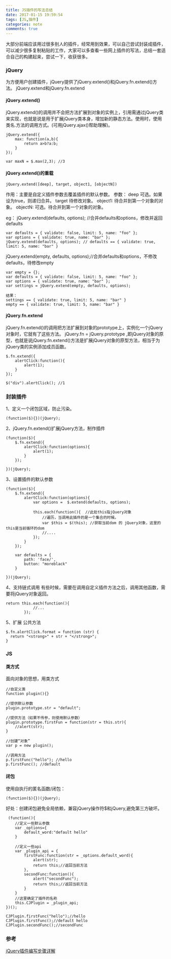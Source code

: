 ```yaml
---
title: JS插件的写法总结
date: 2017-01-15 19:59:54
tags: [JS,插件]
categories: note
comments: true
---
```

大部分前端应该用过很多别人的插件，经常用到效果，可以自己尝试封装成插件，可以减少很多复制粘贴的工作，大家可以多查看一些网上插件的写法，总结一套适合自己的构建起来，尝试一下，收获很多。
<!-- more -->
### jQuery ###
为方便用户创建插件，jQuery提供了jQuery.extend()和jQuery.fn.extend()方法。
jQuery.extend和jQuery.fn.extend
#### jQuery.extend() ####
jQuery.extend()的调用并不会把方法扩展到对象的实例上，引用需通过jQuery类来实现，也就是说是用于扩展jQuery类本身，增加新的静态方法。使用时，使用类名.方法的调用方式。(可用jQuery.ajax()帮助理解)。

	jQuery.extend({
		max: function(a,b){
			return a>b?a:b;
		}
	});
	
	var maxN = $.max(2,3); //3

#### jQuery.extend()的重载 ####

	jQuery.extend([deep], target, object1, [objectN])

作用：主要是自定义插件参数去覆盖插件的默认参数。
参数：  deep   可选。如果设为true，则递归合并。
      target   待修改对象。
   	object1:   待合并到第一个对象的对象。
    objectN:   可选。待合并到第一个对象的对象。

eg： 
jQuery.extend(defaults, options); //合并defaults和options，修改并返回defaults

	var defaults = { validate: false, limit: 5, name: "foo" };
	var options = { validate: true, name: "bar" };
	jQuery.extend(defaults, options); // defaults == { validate: true, limit: 5, name: "bar" }

jQuery.extend(empty, defaults, options);//合并defaults和options，不修改defaults，待修改empty

	var empty = {};
	var defaults = { validate: false, limit: 5, name: "foo" };
	var options = { validate: true, name: "bar" };
	var settings = jQuery.extend(empty, defaults, options);
	
	结果：
	settings == { validate: true, limit: 5, name: "bar" } 
	empty == { validate: true, limit: 5, name: "bar" }


#### jQuery.fn.extend ####
jQuery.fn.extend()的调用把方法扩展到对象的prototype上，实例化一个jQuery对象时，它就有了这些方法。
jQuery.fn = jQuery.prototype ,即jQuery对象的原型，也就是说jQuery.fn.extend()方法是扩展jQuery对象的原型方法，相当于为jQuery类的实例添加成员函数。
	
	$.fn.extend({
		alertClick:function(){
			alert(1);
		}
	});
	
	$("div").alertClick(); //1

### 封装插件 ###
1、定义一个闭包区域，防止污染。

	(function($){})(jQuery);

2、jQuery.fn.extend()扩展jQuery方法，制作插件

	(function($){
		$.fn.extend({
			alertClick:function(options){
				alert(1);
			}
		});

	})(jQuery);

3、设置插件的默认参数

	(function($){
		$.fn.extend({      
			alertClick:function(options){
				var options =  $.extend(defaults, options);

				this.each(function(){  //此处this指jQuery对象
					//遍历，当调用此插件的是一个集合的时候。
        			var $this = $(this); //获取当前dom 的 jQuery对象，这里的this是当前循环的dom
        			//....
				});
			}
		});

		var defaults = {
			path: 'face/',
    		button: "moreblack"
        }

	})(jQuery);

4、支持链式调用
有些时候，需要在调用自定义插件方法之后，调用其他函数，需要将jQuery对象返回。
	
	return this.each(function(){ 
				//...
			});

5、扩展
公共方法

	$.fn.alertClick.format = function (str) {
	  return "<strong>" + str + "</strong>";
	}

### JS ###
#### 类方式 ####
面向对象的思想，用类方式

	//自定义类	
	function plugin(){}
	
	//提供默认参数
	plugin.prototype.str = "default";
	
	//提供方法（如果不传参，则使用默认参数）
	plugin.prototype.firstFun = function(str = this.str){
		//alert(str);
	}
	
	//创建“对象”
	var p = new plugin();
	
	//调用方法
	p.firstFunc("hello"); //hello
	p.firstFunc(); //default

#### 闭包 ####
使用自执行的匿名函数/闭包：

	(function($){})(jQuery);

好处：创建闭包避免全局依赖，兼容jQuery操作符$和jQuery,避免第三方破坏。

	 (function(){
	    //定义一些默认参数
	    var _options={
	        default_word:"default hello"               
	    }
	 
	    //定义一些api
	    var _plugin_api = {
	        firstFunc:function(str = _options.default_word){
	            alert(str);
	            return this;//返回当前方法
	        },
	        secondFunc:function(){
	            alert("secondFunc");
	            return this;//返回当前方法
	        }
	    }
	    //这里确定了插件的名称
	    this.CJPlugin = _plugin_api;
	})();
	 
	CJPlugin.firstFunc("hello");//hello
	CJPlugin.firstFunc();//default hello
	CJPlugin.secondFunc();//secondFunc

### 参考 ###
[jQuery插件编写步骤详解](http://www.jb51.net/article/85798.htm)





